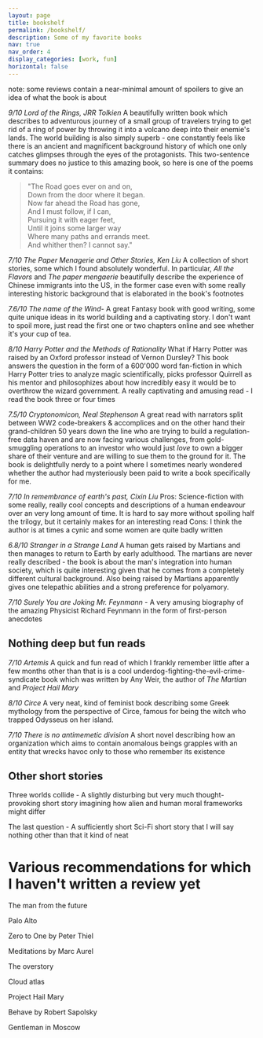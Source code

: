 ```yaml
---
layout: page
title: bookshelf
permalink: /bookshelf/
description: Some of my favorite books
nav: true
nav_order: 4
display_categories: [work, fun]
horizontal: false
---
```

note: some reviews contain a near-minimal amount of spoilers to give an idea of what the book is about

*9/10 Lord of the Rings, JRR Tolkien*
A beautifully written book which describes to adventurous journey of a small group of travelers trying to get rid of a ring of power by throwing it into a volcano deep into their enemie's lands. The world building is also simply superb - one constantly feels like there is an ancient and magnificent background history of which one only catches glimpses through the eyes of the protagonists. This two-sentence summary does no justice to this amazing book, so here is one of the poems it contains:

>"The Road goes ever on and on,  
> Down from the door where it began.  
> Now far ahead the Road has gone,  
> And I must follow, if I can,  
> Pursuing it with eager feet,  
> Until it joins some larger way  
> Where many paths and errands meet.  
> And whither then? I cannot say."


*7/10* *The Paper Menagerie and Other Stories, Ken Liu* A collection of short stories, some which I found absolutely wonderful. In particular, *All the Flavors* and *The paper mengaerie* beautifully describe the experience of Chinese immigrants into the US, in the former case even with some really interesting historic background that is elaborated in the book's footnotes

*7.6/10 The name of the Wind*- A great Fantasy book with good writing, some quite unique ideas in its world building and a captivating story. I don't want to spoil more, just read the first one or two chapters online and see whether it's your cup of tea.

*8/10 Harry Potter and the Methods of Rationality* What if Harry Potter was raised by an Oxford professor instead of Vernon Dursley? This book answers the question in the form of a 600'000 word fan-fiction in which Harry Potter tries to analyze magic scientifically, picks professor Quirrell as his mentor and philosophizes about how incredibly easy it would be to overthrow the wizard government. A really captivating and amusing read - I read the book three or four times

*7.5/10 Cryptonomicon, Neal Stephenson* A great read with narrators split between WW2 code-breakers & accomplices and on the other hand their grand-children 50 years down the line who are trying to build a regulation-free data haven and are now facing various challenges, from gold-smuggling operations to an investor who would just *love* to own a bigger share of their venture and are willing to sue them to the ground for it. The book is delightfully nerdy to a point where I sometimes nearly wondered whether the author had mysteriously been paid to write a book specifically for me.

*7/10 In remembrance of earth's past, Cixin Liu*
Pros: Science-fiction with some really, really cool concepts and descriptions of a human endeavour over an very long amount of time. It is hard to say more without spoiling half the trilogy, but it certainly makes for an interesting read
Cons: I think the author is at times a cynic and some women are quite badly written


*6.8/10 Stranger in a Strange Land* A human gets raised by Martians and then manages to return to Earth by early adulthood. The martians are never really described - the book is about the man's integration into human society, which is quite interesting given that he comes from a completely different cultural background. Also being raised by Martians apparently gives one telepathic abilities and a strong preference for polyamory.

*7/10 Surely You are Joking Mr. Feynmann* - A very amusing biography of the amazing Physicist Richard Feynmann in the form of first-person anecdotes

## Nothing deep but fun reads
*7/10 Artemis* A quick and fun read of which I frankly remember little after a few months other than that is is a cool underdog-fighting-the-evil-crime-syndicate book which was written by Any Weir, the author of *The Martian* and *Project Hail Mary*

*8/10 Circe* A very neat, kind of feminist book describing some Greek mythology from the perspective of Circe, famous for being the witch who trapped Odysseus on her island. 

*7/10 There is no antimemetic division* A short novel describing how an organization which aims to contain anomalous beings grapples with an entity that wrecks havoc only to those who remember its existence


## Other short stories
Three worlds collide - A slightly disturbing but very much thought-provoking short story imagining how alien and human moral frameworks might differ

The last question - A sufficiently short Sci-Fi short story that I will say nothing other than that it kind of neat

# Various recommendations for which I haven't written a review yet
The man from the future 

Palo Alto

Zero to One by Peter Thiel

Meditations by Marc Aurel

The overstory

Cloud atlas

Project Hail Mary

Behave by Robert Sapolsky

Gentleman in Moscow

